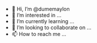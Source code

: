 - 👋 Hi, I’m @dumemaylon
- 👀 I’m interested in ...
- 🌱 I’m currently learning ...
- 💞️ I’m looking to collaborate on ...
- 📫 How to reach me ...

<!---
dumemaylon/dumemaylon is a ✨ special ✨ repository because its `README.md` (this file) appears on your GitHub profile.
You can click the Preview link to take a look at your changes.
--->
